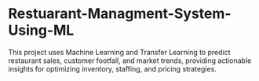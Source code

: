 # Restuarant-Managment-System-Using-ML
This project uses Machine Learning and Transfer Learning to predict restaurant sales, customer footfall, and market trends, providing actionable insights for optimizing inventory, staffing, and pricing strategies.
